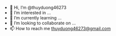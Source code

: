- 👋 Hi, I’m @thuyduong46273
- 👀 I’m interested in ...
- 🌱 I’m currently learning ...
- 💞️ I’m looking to collaborate on ...
- 📫 How to reach me thuyduong46273@gmail.com


<!---
thuyduong46273/thuyduong46273 is a ✨ special ✨ repository because its `README.md` (this file) appears on your GitHub profile.
You can click the Preview link to take a look at your changes.
--->
